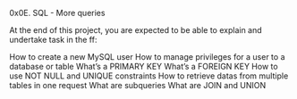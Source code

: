 0x0E. SQL - More queries

At the end of this project, you are expected to be able to explain and undertake task in the ff:

How to create a new MySQL user
How to manage privileges for a user to a database or table
What’s a PRIMARY KEY
What’s a FOREIGN KEY
How to use NOT NULL and UNIQUE constraints
How to retrieve datas from multiple tables in one request
What are subqueries
What are JOIN and UNION

